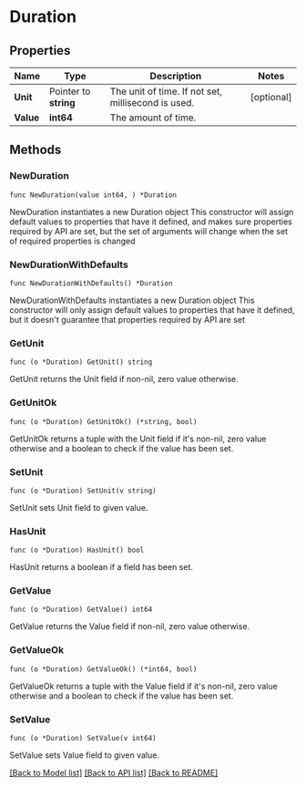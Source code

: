 # Duration

## Properties

Name | Type | Description | Notes
------------ | ------------- | ------------- | -------------
**Unit** | Pointer to **string** | The unit of time.    If not set, millisecond is used. | [optional] 
**Value** | **int64** | The amount of time. | 

## Methods

### NewDuration

`func NewDuration(value int64, ) *Duration`

NewDuration instantiates a new Duration object
This constructor will assign default values to properties that have it defined,
and makes sure properties required by API are set, but the set of arguments
will change when the set of required properties is changed

### NewDurationWithDefaults

`func NewDurationWithDefaults() *Duration`

NewDurationWithDefaults instantiates a new Duration object
This constructor will only assign default values to properties that have it defined,
but it doesn't guarantee that properties required by API are set

### GetUnit

`func (o *Duration) GetUnit() string`

GetUnit returns the Unit field if non-nil, zero value otherwise.

### GetUnitOk

`func (o *Duration) GetUnitOk() (*string, bool)`

GetUnitOk returns a tuple with the Unit field if it's non-nil, zero value otherwise
and a boolean to check if the value has been set.

### SetUnit

`func (o *Duration) SetUnit(v string)`

SetUnit sets Unit field to given value.

### HasUnit

`func (o *Duration) HasUnit() bool`

HasUnit returns a boolean if a field has been set.

### GetValue

`func (o *Duration) GetValue() int64`

GetValue returns the Value field if non-nil, zero value otherwise.

### GetValueOk

`func (o *Duration) GetValueOk() (*int64, bool)`

GetValueOk returns a tuple with the Value field if it's non-nil, zero value otherwise
and a boolean to check if the value has been set.

### SetValue

`func (o *Duration) SetValue(v int64)`

SetValue sets Value field to given value.



[[Back to Model list]](../README.md#documentation-for-models) [[Back to API list]](../README.md#documentation-for-api-endpoints) [[Back to README]](../README.md)


